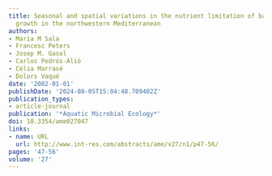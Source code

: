 ```yaml
---
title: Seasonal and spatial variations in the nutrient limitation of bacterioplankton
  growth in the northwestern Mediterranean
authors:
- Maria M Sala
- Francesc Peters
- Josep M. Gasol
- Carlos Pedrós-Alió
- Cèlia Marrasé
- Dolors Vaqué
date: '2002-01-01'
publishDate: '2024-08-05T15:04:48.709402Z'
publication_types:
- article-journal
publication: '*Aquatic Microbial Ecology*'
doi: 10.3354/ame027047
links:
- name: URL
  url: http://www.int-res.com/abstracts/ame/v27/n1/p47-56/
pages: '47-56'
volume: '27'
---
```

